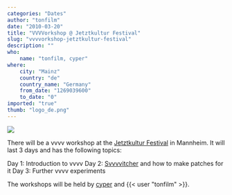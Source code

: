 ```yaml
---
categories: "Dates"
author: "tonfilm"
date: "2010-03-20"
title: "VVVVorkshop @ Jetztkultur Festival"
slug: "vvvvorkshop-jetztkultur-festival"
description: ""
who: 
    name: "tonfilm, cyper"
where: 
    city: "Mainz"
    country: "de"
    country_name: "Germany"
    from_date: "1269039600"
    to_date: "0"
imported: "true"
thumb: "logo_de.png"
---
```



![](logo_de.png)

There will be a vvvv workshop at the [Jetztkultur Festival](http://jetztkultur.de/bseite/workshops/de/) in Mannheim. It will last 3 days and has the following topics:

Day 1: Introduction to vvvv
Day 2: [Svvvvitcher](http://vvvv.org/tiki-index.php?page=Svvvvitcher) and how to make patches for it
Day 3: Further vvvv experiments

The workshops will be held by [cyper](http://jetztkultur.de/bseite/kunstler/cyper/de/) and {{< user "tonfilm" >}}.
